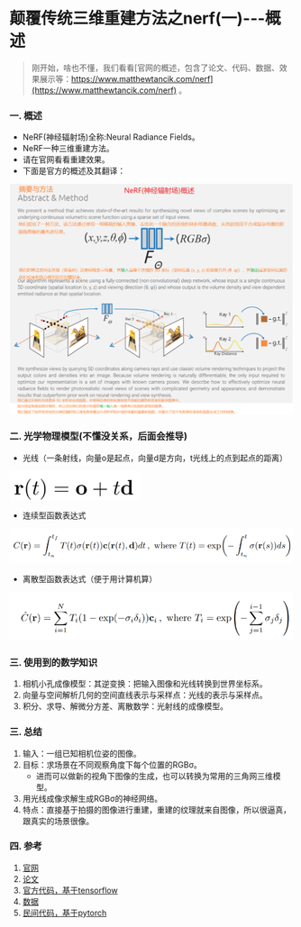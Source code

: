 # 颠覆传统三维重建方法之nerf(一)---概述
>刚开始，啥也不懂，我们看看[官网的概述，包含了论文、代码、数据、效果展示等：https://www.matthewtancik.com/nerf](https://www.matthewtancik.com/nerf) 。

### 一. 概述
- NeRF(神经辐射场)全称:Neural Radiance Fields。
- NeRF一种三维重建方法。
- 请在官网看看重建效果。
- 下面是官方的概述及其翻译：

![](.images/00e67f7d.png)

### 二. 光学物理模型(不懂没关系，后面会推导)

- 光线（一条射线，向量o是起点，向量d是方向，t光线上的点到起点的距离）

![](.images/9ef1fcdb.png)

- 连续型函数表达式

![](.images/0654658c.png)
- 离散型函数表达式（便于用计算机算）

![](.images/cbe03ad6.png)

### 三. 使用到的数学知识
1. 相机小孔成像模型：其逆变换：把输入图像和光线转换到世界坐标系。
2. 向量与空间解析几何的空间直线表示与采样点：光线的表示与采样点。
3. 积分、求导、解微分方差、离散数学：光射线的成像模型。

### 三. 总结
1. 输入：一组已知相机位姿的图像。
2. 目标：求场景在不同观察角度下每个位置的RGBσ。
    - 进而可以做新的视角下图像的生成，也可以转换为常用的三角网三维模型。
3. 用光线成像求解生成RGBσ的神经网络。
3. 特点：直接基于拍摄的图像进行重建，重建的纹理就来自图像，所以很逼真，跟真实的场景很像。

### 四. 参考
1. [官网](https://www.matthewtancik.com/nerf)
2. [论文](https://arxiv.org/abs/2003.08934)
3. [官方代码，基于tensorflow](https://drive.google.com/drive/folders/128yBriW1IG_3NJ5Rp7APSTZsJqdJdfc1?usp=sharing)
4. [数据](https://github.com/bmild/nerf)
5. [民间代码，基于pytorch](https://github.com/yenchenlin/nerf-pytorch)
